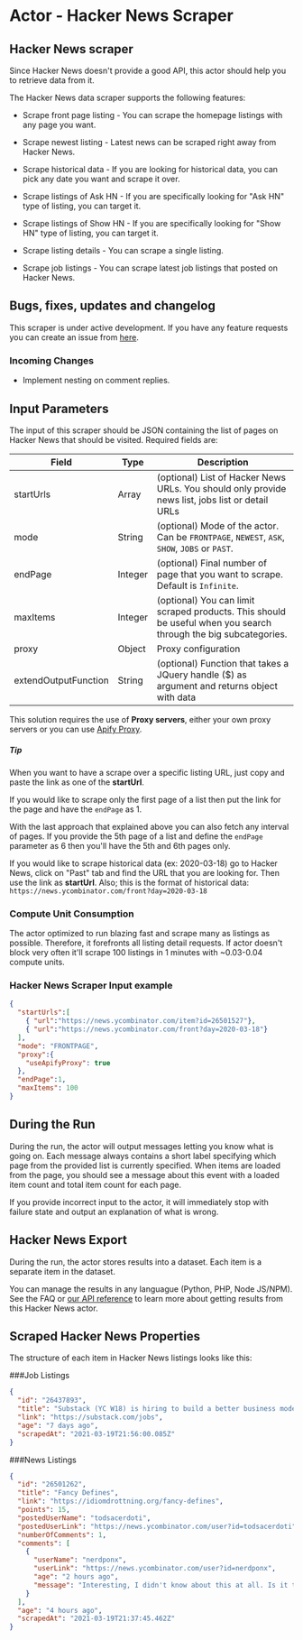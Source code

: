 # Actor - Hacker News Scraper

## Hacker News scraper

Since Hacker News doesn't provide a good API, this actor should help you to retrieve data from it.

The Hacker News data scraper supports the following features:

- Scrape front page listing - You can scrape the homepage listings with any page you want.

- Scrape newest listing - Latest news can be scraped right away from Hacker News.

- Scrape historical data - If you are looking for historical data, you can pick any date you want and scrape it over.

- Scrape listings of Ask HN - If you are specifically looking for "Ask HN" type of listing, you can target it.

- Scrape listings of Show HN - If you are specifically looking for "Show HN" type of listing, you can target it. 

- Scrape listing details - You can scrape a single listing.

- Scrape job listings - You can scrape latest job listings that posted on Hacker News.


## Bugs, fixes, updates and changelog
This scraper is under active development. If you have any feature requests you can create an issue from [here](https://github.com/tugkan/hackernews-scraper).

### Incoming Changes
- Implement nesting on comment replies.


## Input Parameters

The input of this scraper should be JSON containing the list of pages on Hacker News that should be visited. Required fields are:

| Field | Type | Description |
| ----- | ---- | ----------- |
| startUrls | Array | (optional) List of Hacker News URLs. You should only provide news list, jobs list or detail URLs |
| mode | String | (optional) Mode of the actor. Can be `FRONTPAGE`, `NEWEST`, `ASK`, `SHOW`, `JOBS` or `PAST`. |
| endPage | Integer | (optional) Final number of page that you want to scrape. Default is `Infinite`. |
| maxItems | Integer | (optional) You can limit scraped products. This should be useful when you search through the big subcategories.|
| proxy | Object | Proxy configuration |
| extendOutputFunction | String | (optional) Function that takes a JQuery handle ($) as argument and returns object with data |
This solution requires the use of **Proxy servers**, either your own proxy servers or you can use <a href="https://www.apify.com/docs/proxy">Apify Proxy</a>.

##### Tip
When you want to have a scrape over a specific listing URL, just copy and paste the link as one of the **startUrl**.

If you would like to scrape only the first page of a list then put the link for the page and have the `endPage` as 1.

With the last approach that explained above you can also fetch any interval of pages. If you provide the 5th page of a list and define the `endPage` parameter as 6 then you'll have the 5th and 6th pages only.

If you would like to scrape historical data (ex: 2020-03-18) go to Hacker News, click on "Past" tab and find the URL that you are looking for. Then use the link as **startUrl**. Also; this is the format of historical data: `https://news.ycombinator.com/front?day=2020-03-18`

### Compute Unit Consumption
The actor optimized to run blazing fast and scrape many as listings as possible. Therefore, it forefronts all listing detail requests. If actor doesn't block very often it'll scrape 100 listings in 1 minutes with ~0.03-0.04 compute units.

### Hacker News Scraper Input example
```json
{
  "startUrls":[
    { "url":"https://news.ycombinator.com/item?id=26501527"},
    { "url":"https://news.ycombinator.com/front?day=2020-03-18"}
  ],
  "mode": "FRONTPAGE",
  "proxy":{
    "useApifyProxy": true
  },
  "endPage":1,
  "maxItems": 100
}


```

## During the Run

During the run, the actor will output messages letting you know what is going on. Each message always contains a short label specifying which page from the provided list is currently specified.
When items are loaded from the page, you should see a message about this event with a loaded item count and total item count for each page.

If you provide incorrect input to the actor, it will immediately stop with failure state and output an explanation of what is wrong.

## Hacker News Export

During the run, the actor stores results into a dataset. Each item is a separate item in the dataset.

You can manage the results in any languague (Python, PHP, Node JS/NPM). See the FAQ or <a href="https://www.apify.com/docs/api" target="blank">our API reference</a> to learn more about getting results from this Hacker News actor.

## Scraped Hacker News Properties
The structure of each item in Hacker News listings looks like this:

###Job Listings

```json
{
  "id": "26437893",
  "title": "Substack (YC W18) is hiring to build a better business model for writing",
  "link": "https://substack.com/jobs",
  "age": "7 days ago",
  "scrapedAt": "2021-03-19T21:56:00.085Z"
}
```

###News Listings

```json
{
  "id": "26501262",
  "title": "Fancy Defines",
  "link": "https://idiomdrottning.org/fancy-defines",
  "points": 15,
  "postedUserName": "todsacerdoti",
  "postedUserLink": "https://news.ycombinator.com/user?id=todsacerdoti",
  "numberOfComments": 1,
  "comments": [
    {
      "userName": "nerdponx",
      "userLink": "https://news.ycombinator.com/user?id=nerdponx",
      "age": "2 hours ago",
      "message": "Interesting, I didn't know about this at all. Is it that common in Scheme to write functions that immediately return other functions? Seems like an oddly \"blessed\" usage of syntax that IMO could be better used for something like pattern matching.Looking at this example from the linked SRFI [0]:    (define ((greet-with-prefix prefix) suffix)\n      (string-append prefix \" \" suffix))\n\n    (define greet (greet-with-prefix \"Hello\"))\n\n    (greet \"there!\") => \"Hello there!\"\n\nI'm not convinced that this is anything but an obfuscation, compared to the standard R5RS version:    (define (greet-with-prefix suffix)\n      (lambda (prefix)\n        (string-append prefix \" \" suffix)))\n\n    (define greet (greet-with-prefix \"Hello\"))\n\n    (greet \"there!\") => \"Hello there!\"\n\nWhat do the experienced Schemers think?[0]: https://srfi.schemers.org/srfi-219/srfi-219.html"
    }
  ],
  "age": "4 hours ago",
  "scrapedAt": "2021-03-19T21:37:45.462Z"
}
```
